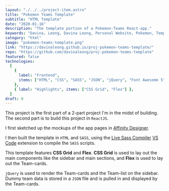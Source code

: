 ```yaml
---
layout: "./../../project-item.astro"
title: "Pokemon Teams Template"
subtitle: "HTML Template"
date: "2020-01-16"
description: "The template portion of a Pokemon-Teams React-app."
keywords: "Davina, Leong, Davina Leong, Personal Website, Pokemon, Template, Pokemon Teams Template, HTML, CSS, SASS, jQuery, JSON, Font Awesome 5, CSS Grid, Flex"
category: "html"
image: "pokemon-teams-template.png"
link: "https://davinaleong.github.io/proj-pokemon-teams-template/"
repo: "https://github.com/davinaleong/proj-pokemon-teams-template"
featured: false
technologies:
  [
    {
      label: "Frontend",
      items: ["HTML", "CSS", "SASS", "JSON", "jQuery", "Font Awesome 5"],
    },
    { label: "Highlights", items: ["CSS Grid", "Flex"] },
  ]
draft: 0
---
```


This project is the first part of a 2-part project I'm in the midst of building. The second part is to build this project in `ReactJS`.

I first sketched up the mockups of the app pages in [Affinity Designer](https://affinity.serif.com/en-gb/designer/).

I then built the template in `HTML` and `SASS`, using the [Live Sass Compiler](https://marketplace.visualstudio.com/items?itemlabel=ritwickdey.live-sass) [VS Code](https://code.visualstudio.com/) extension to compile the `SASS` scripts.

This template features **CSS Grid** and **Flex**. **CSS Grid** is used to lay out the main components like the sidebar and main sections, and **Flex** is used to lay out the Team-cards.

`jQuery` is used to render the Team-cards and the Team-list on the sidebar. Dummy team data is stored in a `JSON` file and is pulled in and displayed by the Team-cards.
